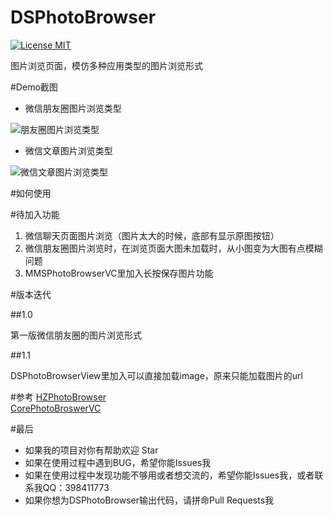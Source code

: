 # DSPhotoBrowser

[![License MIT](https://img.shields.io/badge/license-MIT-green.svg?style=flat)](https://github.com/walkdianzi/DSPhotoBrowser/blob/master/LICENSE)&nbsp;

图片浏览页面，模仿多种应用类型的图片浏览形式

#Demo截图
- 微信朋友圈图片浏览类型

![朋友圈图片浏览类型](https://github.com/walkdianzi/DSPhotoBrowser/blob/master/DSPhotoBrowser/Snapshots/contentOffset.gif)

- 微信文章图片浏览类型

![微信文章图片浏览类型](https://github.com/walkdianzi/DSPhotoBrowser/blob/master/DSPhotoBrowser/Snapshots/contentOffset2.gif)

#如何使用

#待加入功能

1. 微信聊天页面图片浏览（图片太大的时候，底部有显示原图按钮）
2. 微信朋友圈图片浏览时，在浏览页面大图未加载时，从小图变为大图有点模糊问题
3. MMSPhotoBrowserVC里加入长按保存图片功能

#版本迭代

 ##1.0 

 第一版微信朋友圈的图片浏览形式

 ##1.1

 DSPhotoBrowserView里加入可以直接加载image，原来只能加载图片的url

#参考
[HZPhotoBrowser](https://github.com/chennyhuang/HZPhotoBrowser)   
[CorePhotoBroswerVC](https://github.com/CharlinFeng/CorePhotoBroswerVC)

#最后
- 如果我的项目对你有帮助欢迎 Star  
- 如果在使用过程中遇到BUG，希望你能Issues我
- 如果在使用过程中发现功能不够用或者想交流的，希望你能Issues我，或者联系我QQ：398411773
- 如果你想为DSPhotoBrowser输出代码，请拼命Pull Requests我
